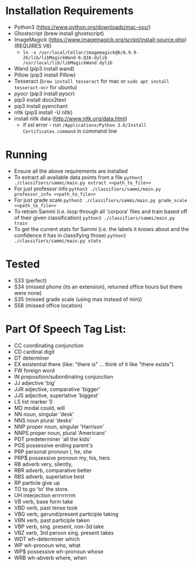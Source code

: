 
# Installation Requirements

  * Python3 (https://www.python.org/downloads/mac-osx/)
  * Ghostscript (brew install ghostscript)
  * ImageMagick (https://www.imagemagick.org/script/install-source.php) (REQUIRES V6)
    - ``ln -s /usr/local/Cellar/imagemagick@6/6.9.9-26/lib/libMagickWand-6.Q16.dylib /usr/local/lib/libMagickWand.dylib``
  * Wand (pip3 install wand)
  * Pillow (pip3 install Pillow)
  * Tesseract (``brew install tesseract`` for mac or ``sudo apt install tesseract-ocr`` for ubuntu)
  * pyocr (pip3 install pyocr)
  * pip3 install docx2text
  * pip3 install pyenchant
  * nltk (pip3 install -U nltk)
  * install nltk data (http://www.nltk.org/data.html)
    - if ssl error - run ``/Applications/Python 3.6/Install Certificates.command`` in command line

# Running

  * Ensure all the above requirements are installed
  * To extract all available data points from a file ``python3 ./classifiers/sammi/main.py extract <<path_to_file>>``
  * For just professor info ``python3 ./classifiers/sammi/main.py professor_info <<path_to_file>>``
  * For just grade scale ``python3 ./classifiers/sammi/main.py grade_scale <<path_to_file>>``
  * To retrain Sammi (i.e. loop through all 'corpora' files and train based off of their given classification) ``python3 ./classifiers/sammi/main.py train``
  * To get the current stats for Sammi (i.e. the labels it knows about and the confidence it has in classifying those) ``python3 ./classifiers/sammi/main.py stats``

# Tested

  * S33 (perfect)
  * S34 (missed phone (its an extension), returned office hours but there were none)
  * S35 (missed grade scale (using max instead of min))
  * S58 (missed office location)

# Part Of Speech Tag List:

  * CC	coordinating conjunction
  * CD	cardinal digit
  * DT	determiner
  * EX	existential there (like: "there is" ... think of it like "there exists")
  * FW	foreign word
  * IN	preposition/subordinating conjunction
  * JJ	adjective	'big'
  * JJR	adjective, comparative	'bigger'
  * JJS	adjective, superlative	'biggest'
  * LS	list marker	1)
  * MD	modal	could, will
  * NN	noun, singular 'desk'
  * NNS	noun plural	'desks'
  * NNP	proper noun, singular	'Harrison'
  * NNPS	proper noun, plural	'Americans'
  * PDT	predeterminer	'all the kids'
  * POS	possessive ending	parent's
  * PRP	personal pronoun	I, he, she
  * PRP$	possessive pronoun	my, his, hers
  * RB	adverb	very, silently,
  * RBR	adverb, comparative	better
  * RBS	adverb, superlative	best
  * RP	particle	give up
  * TO	to	go 'to' the store.
  * UH	interjection	errrrrrrrm
  * VB	verb, base form	take
  * VBD	verb, past tense	took
  * VBG	verb, gerund/present participle	taking
  * VBN	verb, past participle	taken
  * VBP	verb, sing. present, non-3d	take
  * VBZ	verb, 3rd person sing. present	takes
  * WDT	wh-determiner	which
  * WP	wh-pronoun	who, what
  * WP$	possessive wh-pronoun	whose
  * WRB	wh-abverb	where, when

